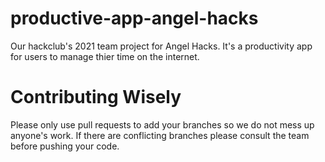 # productive-app-angel-hacks
Our hackclub's 2021 team project for Angel Hacks. It's a productivity app for users to manage thier time on the internet.

# Contributing Wisely
Please only use pull requests to add your branches so we do not mess up anyone's work. If there are conflicting branches please consult the team before pushing your code.
